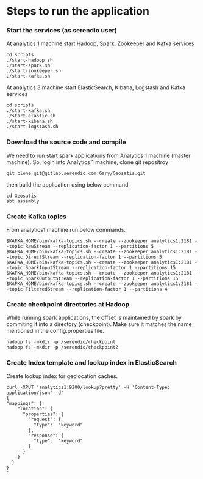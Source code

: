 # Steps to run the application

### Start the services (as serendio user)

At analytics 1 machine start Hadoop, Spark, Zookeeper and Kafka services

    cd scripts
    ./start-hadoop.sh
    ./start-spark.sh
    ./start-zookeeper.sh    
    ./start-kafka.sh    
    
At analytics 3 machine start ElasticSearch, Kibana, Logstash and Kafka services

    cd scripts
    ./start-kafka.sh
    ./start-elastic.sh
    ./start-kibana.sh
    ./start-logstash.sh


### Download the source code and compile 

We need to run start spark applications from Analytics 1 machine (master machine). So, login into Analytics 1 machine, clone git repositroy

    git clone git@gitlab.serendio.com:Gary/Geosatis.git

then build the application using below command

    cd Geosatis
    sbt assembly
	

### Create Kafka topics

From analytics1 machine run below commands.

    $KAFKA_HOME/bin/kafka-topics.sh --create --zookeeper analytics1:2181 --topic RawStream --replication-factor 1 --partitions 5
    $KAFKA_HOME/bin/kafka-topics.sh --create --zookeeper analytics1:2181 --topic DirectStream --replication-factor 1 --partitions 5
    $KAFKA_HOME/bin/kafka-topics.sh --create --zookeeper analytics1:2181 --topic SparkInputStream --replication-factor 1 --partitions 15
    $KAFKA_HOME/bin/kafka-topics.sh --create --zookeeper analytics1:2181 --topic SparkOutputStream --replication-factor 1 --partitions 15  
    $KAFKA_HOME/bin/kafka-topics.sh --create --zookeeper analytics1:2181 --topic FilteredStream --replication-factor 1 --partitions 4
    

### Create checkpoint directories at Hadoop

While running spark applications, the offset is maintained by spark by commiting it into a directory (checkpoint). Make sure it matches the name mentioned in the config.properties file.

    hadoop fs -mkdir -p /serendio/checkpoint
    hadoop fs -mkdir -p /serendio/checkpoint2
    

### Create Index template and lookup index in ElasticSearch

Create lookup index for geolocation caches.

    curl -XPUT 'analytics1:9200/lookup?pretty' -H 'Content-Type: application/json' -d'
    {
    "mappings": {
        "location": {
          "properties": {
            "request": {
              "type":  "keyword" 
            },
            "response": {
              "type":  "keyword" 
            }
          }
        }
      }
    }
    '


